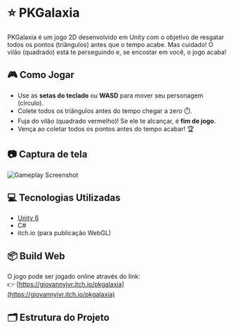 # ⭐ PKGalaxia

PKGalaxia é um jogo 2D desenvolvido em Unity com o objetivo de resgatar todos os pontos (triângulos) antes que o tempo acabe. Mas cuidado! O vilão (quadrado) está te perseguindo e, se encostar em você, o jogo acaba!

## 🎮 Como Jogar

- Use as **setas do teclado** ou **WASD** para mover seu personagem (círculo).
- Colete todos os triângulos antes do tempo chegar a zero ⏱️.
- Fuja do vilão (quadrado vermelho)! Se ele te alcançar, é **fim de jogo**.
- Vença ao coletar todos os pontos antes do tempo acabar! 🏆

## 📷 Captura de tela

![Gameplay Screenshot](coloque-o-link-de-uma-imagem-aqui)

## 💻 Tecnologias Utilizadas

- [Unity 6](https://unity.com/)
- C#
- itch.io (para publicação WebGL)

## 📦 Build Web

O jogo pode ser jogado online através do link:  
👉 [https://giovannyjvr.itch.io/pkgalaxia](https://giovannyjvr.itch.io/pkgalaxia)

## 🗂️ Estrutura do Projeto

